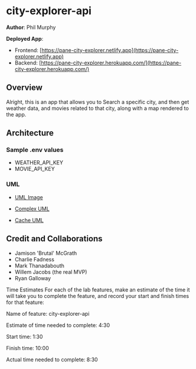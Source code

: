 # city-explorer-api

**Author**: Phil Murphy

**Deployed App**:

* Frontend: [https://pane-city-explorer.netlify.app](https://pane-city-explorer.netlify.app)
* Backend: [https://pane-city-explorer.herokuapp.com/](https://pane-city-explorer.herokuapp.com/)

## Overview

Alright, this is an app that allows you to Search a specific city, and then get weather data, and movies related to that city, along with a map rendered to the app.

## Architecture

### Sample .env values

* WEATHER_API_KEY
* MOVIE_API_KEY

### UML

* [UML Image](UML.png)

* [Complex UML](complex.png)

* [Cache UML](cache.png)

## Credit and Collaborations

* Jamison 'Brutal' McGrath
* Charlie Fadness
* Mark Thanadabouth
* Willem Jacobs (the real MVP)
* Ryan Galloway

Time Estimates
For each of the lab features, make an estimate of the time it will take you to complete the feature, and record your start and finish times for that feature:

Name of feature: city-explorer-api

Estimate of time needed to complete: 4:30

Start time: 1:30

Finish time: 10:00

Actual time needed to complete: 8:30
